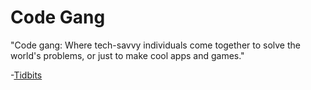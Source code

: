 Code Gang
=========


"Code gang: Where tech-savvy individuals come together to solve the world's problems, or just to make cool apps and games."


-[Tidbits](https://tidbits.mothercodesbest.dev/?result=IENvZGUgZ2FuZzogV2hlcmUgdGVjaC1zYXZ2eSBpbmRpdmlkdWFscyBjb21lIHRvZ2V0aGVyIHRvIHNvbHZlIHRoZSB3b3JsZCdzIHByb2JsZW1zLCBvciBqdXN0IHRvIG1ha2UgY29vbCBhcHBzIGFuZCBnYW1lcy4%3D)